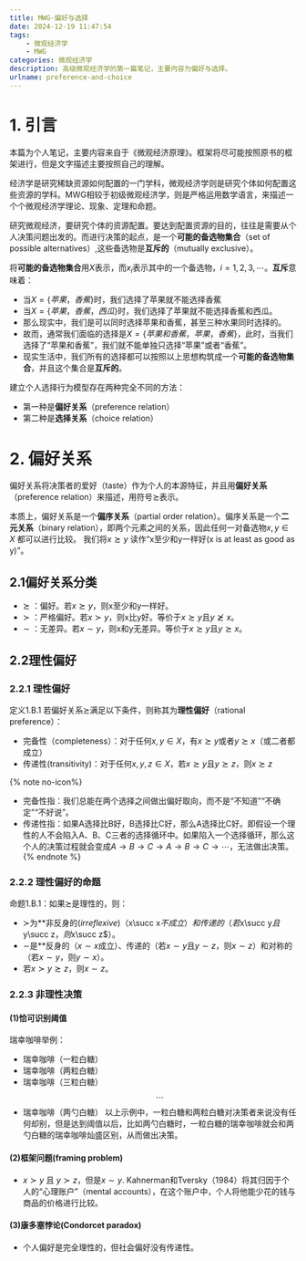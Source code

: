 ```yaml
---
title: MWG-偏好与选择
date: 2024-12-19 11:47:54
tags: 
    - 微观经济学
    - MWG
categories: 微观经济学
description: 高级微观经济学的第一篇笔记，主要内容为偏好与选择。
urlname: preference-and-choice
---
```


# 1. 引言
本篇为个人笔记，主要内容来自于《微观经济原理》。框架将尽可能按照原书的框架进行，但是文字描述主要按照自己的理解。

经济学是研究稀缺资源如何配置的一门学科，微观经济学则是研究个体如何配置这些资源的学科。MWG相较于初级微观经济学，则是严格运用数学语言，来描述一个个微观经济学理论、现象、定理和命题。

研究微观经济，要研究个体的资源配置。要达到配置资源的目的，往往是需要从个人决策问题出发的。而进行决策的起点，是一个**可能的备选物集合**（set of possible alternatives）,这些备选物是**互斥的**（mutually exclusive）。

将**可能的备选物集合**用$X$表示，而$x_i$表示其中的一个备选物，$i=1,2,3,\cdots$。**互斥**意味着：
- 当$X=\{苹果， 香蕉\}$时，我们选择了苹果就不能选择香蕉
- 当$X=\{苹果， 香蕉， 西瓜\}$时，我们选择了苹果就不能选择香蕉和西瓜。
- 那么现实中，我们是可以同时选择苹果和香蕉，甚至三种水果同时选择的。
- 故而，通常我们面临的选择是$X=\{苹果和香蕉，苹果，香蕉\}$，此时，当我们选择了“苹果和香蕉”，我们就不能单独只选择“苹果”或者“香蕉”。
- 现实生活中，我们所有的选择都可以按照以上思想构筑成一个**可能的备选物集合**，并且这个集合是**互斥的**。

建立个人选择行为模型存在两种完全不同的方法：
- 第一种是**偏好关系**（preference relation）
- 第二种是**选择关系**（choice relation）

# 2. 偏好关系
偏好关系将决策者的爱好（taste）作为个人的本源特征，并且用**偏好关系**（preference relation）来描述，用符号$\succsim$表示。

本质上，偏好关系是一个**偏序关系**（partial order relation）。偏序关系是一个**二元关系**（binary relation），即两个元素之间的关系，因此任何一对备选物$x,y \in X$ 都可以进行比较。
我们将$x \succsim y$ 读作“x至少和y一样好(x is at least as good as y)”。

## 2.1偏好关系分类
- $\succsim$ ：偏好。若$x\succsim y$，则x至少和y一样好。
- $\succ$ ：严格偏好。若$x\succ y$，则x比y好。等价于$x\succsim y$且$y\not\succsim x$。
- $\sim$ ：无差异。若$x\sim y$，则x和y无差异。等价于$x \succsim y$且$y \succsim x$。

## 2.2理性偏好
### 2.2.1 理性偏好
定义1.B.1 若偏好关系$\succsim$满足以下条件，则称其为**理性偏好**（rational preference）：
+ 完备性（completeness）：对于任何$x,y \in X$，有$x\succsim y$或者$y\succsim x$（或二者都成立）
+ 传递性(transitivity)：对于任何$x,y,z \in X$，若$x\succsim y$且$y\succsim z$，则$x\succsim z$

{% note no-icon%}
- 完备性指：我们总能在两个选择之间做出偏好取向，而不是“不知道”“不确定”“不好说”。
- 传递性指：如果A选择比B好，B选择比C好，那么A选择比C好。即假设一个理性的人不会陷入A、B、C三者的选择循环中。如果陷入一个选择循环，那么这个人的决策过程就会变成$A \to B \to C \to A \to B \to C \to \cdots$，无法做出决策。
{% endnote %}

### 2.2.2 理性偏好的命题
命题1.B.1：如果$\succsim$是理性的，则：
+ $\succ$为**非反身的$(irreflexive)（$x\succ x$不成立）和传递的（若$x\succ y$且$y\succ z$，则$x\succ z$）。
+ $\sim$是**反身的（$x\sim x$成立）、传递的（若$x\sim y$且$y\sim z$，则$x\sim z$）和对称的（若$x\sim y$，则$y\sim x$）。
+ 若$x\succ y \succsim z$，则$x\sim z$。

### 2.2.3 非理性决策
#### (1)恰可识别阈值
瑞幸咖啡举例：
- 瑞幸咖啡（一粒白糖）
- 瑞幸咖啡（两粒白糖）
- 瑞幸咖啡（三粒白糖）
$$
\cdots
$$
- 瑞幸咖啡（两勺白糖）
以上示例中，一粒白糖和两粒白糖对决策者来说没有任何却别，但是达到阈值以后，比如两勺白糖时，一粒白糖的瑞幸咖啡就会和两勺白糖的瑞幸咖啡灿盛区别，从而做出决策。
#### (2)框架问题(framing problem)
- $x \succ y$ 且 $y \succ z$，但是$x \sim y$.
Kahnerman和Tversky（1984）将其归因于个人的“心理账户”（mental accounts），在这个账户中，个人将他能少花的钱与商品的价格进行比较。
#### (3)康多塞悖论(Condorcet paradox)
- 个人偏好是完全理性的，但社会偏好没有传递性。